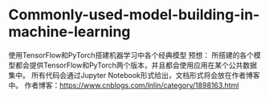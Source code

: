 # Commonly-used-model-building-in-machine-learning
使用TensorFlow和PyTorch搭建机器学习中各个经典模型
预想：
  所搭建的各个模型都会提供TensorFlow和PyTorch两个版本，并且都会使用应用在某个公共数据集中。
  所有代码会通过Jupyter Notebook形式给出，文档形式将会放在作者博客中。
作者博客：https://www.cnblogs.com/lnlin/category/1898163.html
